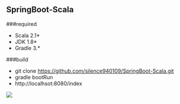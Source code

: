 ## SpringBoot-Scala

###required
* Scala 2.1*
* JDK 1.8*
* Gradle 3.*

###build

* git clone https://github.com/silence940109/SpringBoot-Scala.git
* gradle bootRun
* http://localhsot:8080/index

![](https://github.com/silence940109/Java/blob/master/SpringBoot-Scala/image/springboot-scala.jpg)